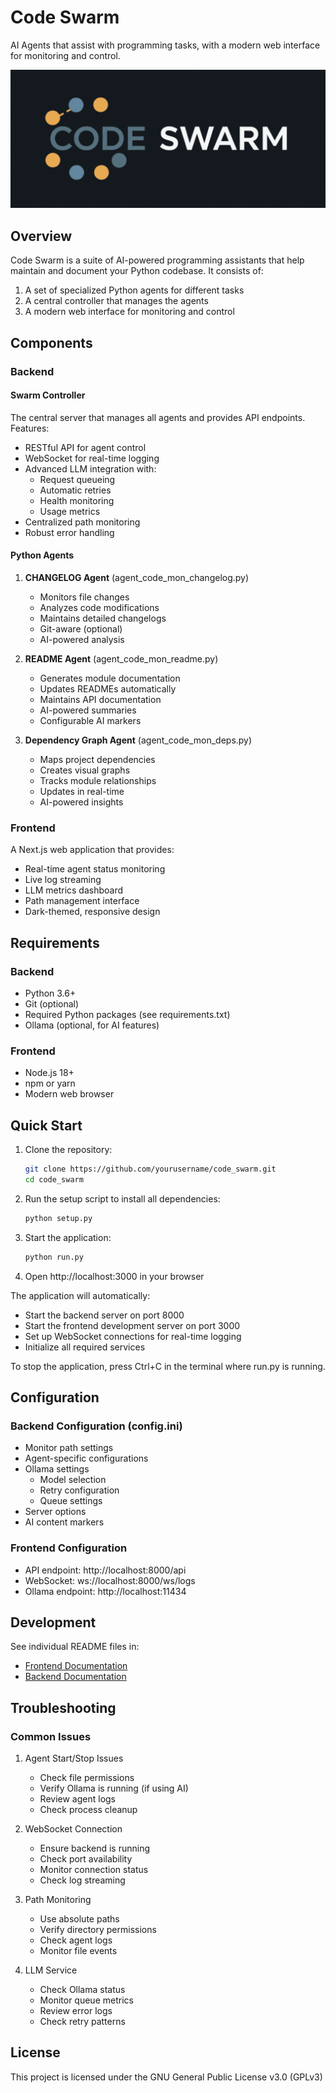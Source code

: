 # Code Swarm

AI Agents that assist with programming tasks, with a modern web interface for monitoring and control.

![logo](logo.png)

## Overview

Code Swarm is a suite of AI-powered programming assistants that help maintain and document your Python codebase. It consists of:

1. A set of specialized Python agents for different tasks
2. A central controller that manages the agents
3. A modern web interface for monitoring and control

## Components

### Backend

#### Swarm Controller

The central server that manages all agents and provides API endpoints. Features:
- RESTful API for agent control
- WebSocket for real-time logging
- Advanced LLM integration with:
  - Request queueing
  - Automatic retries
  - Health monitoring
  - Usage metrics
- Centralized path monitoring
- Robust error handling

#### Python Agents

1. **CHANGELOG Agent** (agent_code_mon_changelog.py)
   - Monitors file changes
   - Analyzes code modifications
   - Maintains detailed changelogs
   - Git-aware (optional)
   - AI-powered analysis

2. **README Agent** (agent_code_mon_readme.py)
   - Generates module documentation
   - Updates READMEs automatically
   - Maintains API documentation
   - AI-powered summaries
   - Configurable AI markers

3. **Dependency Graph Agent** (agent_code_mon_deps.py)
   - Maps project dependencies
   - Creates visual graphs
   - Tracks module relationships
   - Updates in real-time
   - AI-powered insights

### Frontend

A Next.js web application that provides:
- Real-time agent status monitoring
- Live log streaming
- LLM metrics dashboard
- Path management interface
- Dark-themed, responsive design

## Requirements

### Backend
- Python 3.6+
- Git (optional)
- Required Python packages (see requirements.txt)
- Ollama (optional, for AI features)

### Frontend
- Node.js 18+
- npm or yarn
- Modern web browser

## Quick Start

1. Clone the repository:
   ```bash
   git clone https://github.com/yourusername/code_swarm.git
   cd code_swarm
   ```

2. Run the setup script to install all dependencies:
   ```bash
   python setup.py
   ```

3. Start the application:
   ```bash
   python run.py
   ```

4. Open http://localhost:3000 in your browser

The application will automatically:
- Start the backend server on port 8000
- Start the frontend development server on port 3000
- Set up WebSocket connections for real-time logging
- Initialize all required services

To stop the application, press Ctrl+C in the terminal where run.py is running.

## Configuration

### Backend Configuration (config.ini)
- Monitor path settings
- Agent-specific configurations
- Ollama settings
  - Model selection
  - Retry configuration
  - Queue settings
- Server options
- AI content markers

### Frontend Configuration
- API endpoint: http://localhost:8000/api
- WebSocket: ws://localhost:8000/ws/logs
- Ollama endpoint: http://localhost:11434

## Development

See individual README files in:
- [Frontend Documentation](frontend/README.md)
- [Backend Documentation](docs/backend.md)

## Troubleshooting

### Common Issues

1. Agent Start/Stop Issues
   - Check file permissions
   - Verify Ollama is running (if using AI)
   - Review agent logs
   - Check process cleanup

2. WebSocket Connection
   - Ensure backend is running
   - Check port availability
   - Monitor connection status
   - Check log streaming

3. Path Monitoring
   - Use absolute paths
   - Verify directory permissions
   - Check agent logs
   - Monitor file events

4. LLM Service
   - Check Ollama status
   - Monitor queue metrics
   - Review error logs
   - Check retry patterns

## License

This project is licensed under the GNU General Public License v3.0 (GPLv3)
